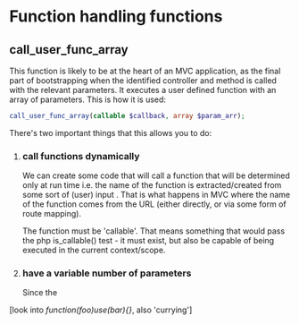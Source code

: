 # Function handling functions

## call_user_func_array

This function is likely to be at the heart of an MVC application, as the final part of bootstrapping when the identified controller and method is called with the relevant parameters. It executes a user defined function with an array of parameters. This is how it is used:

```php
call_user_func_array(callable $callback, array $param_arr);
```

There's two important things that this allows you to do:

1. ### call functions dynamically 

   We can create some code that will call a function that will be determined only at run time i.e. the name of the function is extracted/created from some sort of (user) input . That is what happens in MVC where the name of the function comes from the URL (either directly, or via some form of route mapping).

   The function must be 'callable'. That means something that would pass the php is_callable() test - it must exist, but also be capable of being executed in the current context/scope.

2. ### have a variable number of parameters

   Since the 





[look into *function($foo) use ($bar){}*, also 'currying']
